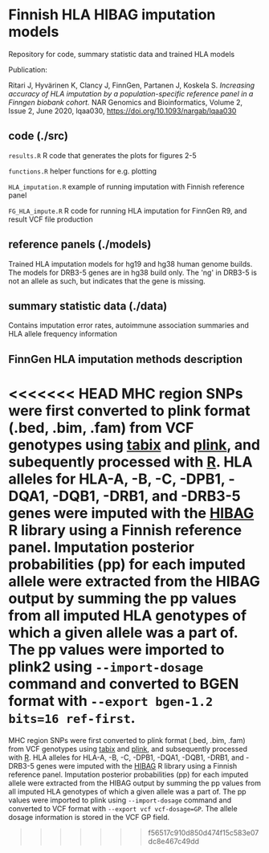 # Finnish HLA HIBAG imputation models

Repository for code, summary statistic data and trained HLA models


Publication:

Ritari J, Hyvärinen K, Clancy J, FinnGen, Partanen J, Koskela S. _Increasing accuracy of HLA imputation by a population-specific reference panel in a Finngen biobank cohort._ NAR Genomics and Bioinformatics, Volume 2, Issue 2, June 2020, lqaa030, https://doi.org/10.1093/nargab/lqaa030 


## code (./src)
`results.R` R code that generates the plots for figures 2-5

`functions.R` helper functions for e.g. plotting

`HLA_imputation.R` example of running imputation with Finnish reference panel

`FG_HLA_impute.R` R code for running HLA imputation for FinnGen R9, and result VCF file production


## reference panels (./models)
Trained HLA imputation models for hg19 and hg38 human genome builds.
The models for DRB3-5 genes are in hg38 build only. The 'ng' in DRB3-5 is not an allele as such, but  indicates that the gene is missing.

## summary statistic data (./data)
Contains imputation error rates, autoimmune association summaries and HLA allele frequency information

## FinnGen HLA imputation methods description
<<<<<<< HEAD
MHC region SNPs were first converted to plink format (.bed, .bim, .fam) from VCF genotypes using [tabix](https://www.htslib.org/doc/tabix.html) and [plink](https://www.cog-genomics.org/plink/), and subequently processed with [R](https://www.r-project.org/). HLA alleles for HLA-A, -B, -C, -DPB1, -DQA1, -DQB1, -DRB1, and -DRB3-5 genes were imputed with the [HIBAG](https://bioconductor.org/packages/release/bioc/html/HIBAG.html) R library using a Finnish reference panel. Imputation posterior probabilities (pp) for each imputed allele were extracted from the HIBAG output by summing the pp values from all imputed HLA genotypes of which a given allele was a part of. The pp values were imported to plink2 using `--import-dosage` command and converted to BGEN format with `--export bgen-1.2 bits=16 ref-first`.
=======
MHC region SNPs were first converted to plink format (.bed, .bim, .fam) from VCF genotypes using [tabix](https://www.htslib.org/doc/tabix.html) and [plink](https://www.cog-genomics.org/plink/), and subsequently processed with [R](https://www.r-project.org/). HLA alleles for HLA-A, -B, -C, -DPB1, -DQA1, -DQB1, -DRB1, and -DRB3-5 genes were imputed with the [HIBAG](https://bioconductor.org/packages/release/bioc/html/HIBAG.html) R library using a Finnish reference panel. Imputation posterior probabilities (pp) for each imputed allele were extracted from the HIBAG output by summing the pp values from all imputed HLA genotypes of which a given allele was a part of. The pp values were imported to plink using `--import-dosage` command and converted to VCF format with `--export vcf vcf-dosage=GP`. The allele dosage information is stored in the VCF GP field.
>>>>>>> f56517c910d850d474f15c583e07dc8e467c49dd

